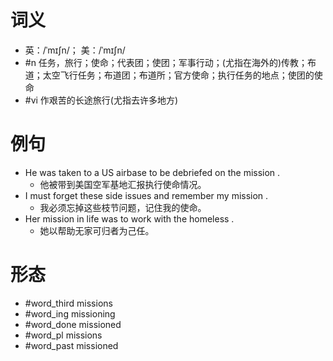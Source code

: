 # 词义
- 英：/ˈmɪʃn/； 美：/ˈmɪʃn/
- #n 任务，旅行；使命；代表团；使团；军事行动；(尤指在海外的)传教；布道；太空飞行任务；布道团；布道所；官方使命；执行任务的地点；使团的使命
- #vi 作艰苦的长途旅行(尤指去许多地方)
# 例句
- He was taken to a US airbase to be debriefed on the mission .
	- 他被带到美国空军基地汇报执行使命情况。
- I must forget these side issues and remember my mission .
	- 我必须忘掉这些枝节问题，记住我的使命。
- Her mission in life was to work with the homeless .
	- 她以帮助无家可归者为己任。
# 形态
- #word_third missions
- #word_ing missioning
- #word_done missioned
- #word_pl missions
- #word_past missioned
